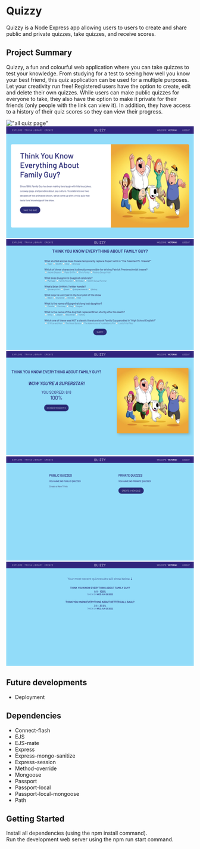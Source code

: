 # Quizzy

Quizzy is a Node Express app allowing users to users to create and share public and private quizzes, take quizzes, and receive scores.

## Project Summary

Quizzy, a fun and colourful web application where you can take quizzes to test your knowledge. From studying for a test to seeing how well you know your best friend, this quiz application can be used for a multiple purposes. Let your creativity run free! Registered users have the option to create, edit and delete their own quizzes. While users can make public quizzes for everyone to take, they also have the option to make it private for their friends (only people with the link can view it). In addition, they have access to a history of their quiz scores so they can view their progress.

!["all quiz page"]()
!["quiz page"](https://github.com/victhall/quiz-app/blob/master/public/docs/FireShot%20Capture%20018%20-%20My%20Quizzes%20-%20localhost.png)
!["quiz page"](https://github.com/victhall/quiz-app/blob/master/public/docs/quiz1.png)
!["results page"](https://github.com/victhall/quiz-app/blob/master/public/docs/results.png)
!["your quizzes"](https://github.com/victhall/quiz-app/blob/master/public/docs/yourquiz.png)
!["score history page"](https://github.com/victhall/quiz-app/blob/master/public/docs/score-his.png)

## Future developments

- Deployment

## Dependencies

- Connect-flash
- EJS
- EJS-mate
- Express
- Express-mongo-sanitize
- Express-session
- Method-override
- Mongoose
- Passport
- Passport-local
- Passport-local-mongoose
- Path

## Getting Started

Install all dependencies (using the npm install command). 
<br />
Run the development web server using the npm run start command.